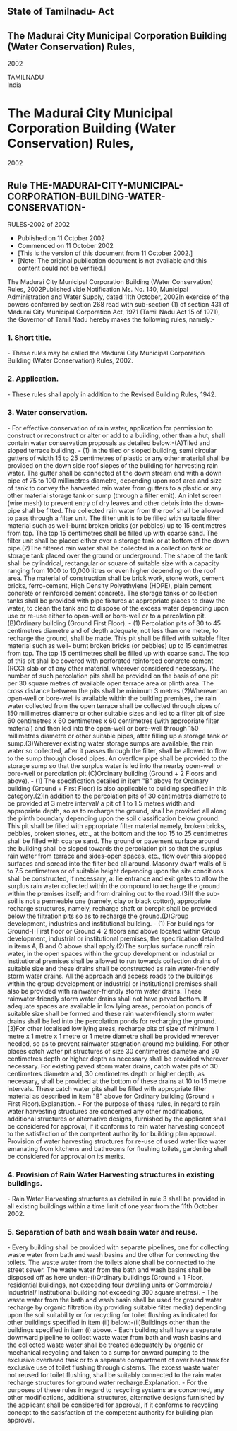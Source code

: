 ## State of Tamilnadu- Act

## The Madurai City Municipal Corporation Building (Water Conservation) Rules,
2002

TAMILNADU  
India

# The Madurai City Municipal Corporation Building (Water Conservation) Rules,
2002

## Rule THE-MADURAI-CITY-MUNICIPAL-CORPORATION-BUILDING-WATER-CONSERVATION-
RULES-2002 of 2002

  * Published on 11 October 2002 
  * Commenced on 11 October 2002 
  * [This is the version of this document from 11 October 2002.] 
  * [Note: The original publication document is not available and this content could not be verified.] 

The Madurai City Municipal Corporation Building (Water Conservation) Rules,
2002Published vide Notification Ms. No. 140, Municipal Administration and
Water Supply, dated 11th October, 2002In exercise of the powers conferred by
section 268 read with sub-section (1) of section 431 of Madurai City Municipal
Corporation Act, 1971 (Tamil Nadu Act 15 of 1971), the Governor of Tamil Nadu
hereby makes the following rules, namely:-

### 1. Short title.

\- These rules may be called the Madurai City Municipal Corporation Building
(Water Conservation) Rules, 2002.

### 2. Application.

\- These rules shall apply in addition to the Revised Building Rules, 1942.

### 3. Water conservation.

\- For effective conservation of rain water, application for permission to
construct or reconstruct or alter or add to a building, other than a hut,
shall contain water conservation proposals as detailed below:-(A)Tiled and
sloped terrace building. - (1) In the tiled or sloped building, semi circular
gutters of width 15 to 25 centimetres of plastic or any other material shall
be provided on the down side roof slopes of the building for harvesting rain
water. The gutter shall be connected at the down stream end with a down pipe
of 75 to 100 millimetres diametre, depending upon roof area and size of tank
to convey the harvested rain water from gutters to a plastic or any other
material storage tank or sump (through a filter emit). An inlet screen (wire
mesh) to prevent entry of dry leaves and other debris into the down-pipe shall
be fitted. The collected rain water from the roof shall be allowed to pass
through a filter unit. The filter unit is to be filled with suitable filter
material such as well-burnt broken bricks (or pebbles) up to 15 centimetres
from top. The top 15 centimetres shall be filled up with coarse sand. The
filter unit shall be placed either over a storage tank or at bottom of the
down pipe.(2)The filtered rain water shall be collected in a collection tank
or storage tank placed over the ground or underground. The shape of the tank
shall be cylindrical, rectangular or square of suitable size with a capacity
ranging from 1000 to 10,000 litres or even higher depending on the roof area.
The material of construction shall be brick work, stone work, cement bricks,
ferro-cement, High Density Polyethylene (HDPE), plain cement concrete or
reinforced cement concrete. The storage tanks or collection tanks shall be
provided with pipe fixtures at appropriate places to draw the water, to clean
the tank and to dispose of the excess water depending upon use or re-use
either to open-well or bore-well or to a percolation pit.(B)Ordinary building
(Ground First Floor). - (1) Percolation pits of 30 to 45 centimetres diametre
and of depth adequate, not less than one metre, to recharge the ground, shall
be made. This pit shall be filled with suitable filter material such as well-
burnt broken bricks (or pebbles) up to 15 centimetres from top. The top 15
centimetres shall be filled up with coarse sand. The top of this pit shall be
covered with perforated reinforced concrete cement (RCC) slab or of any other
material, wherever considered necessary. The number of such percolation pits
shall be provided on the basis of one pit per 30 square metres of available
open terrace area or plinth area. The cross distance between the pits shall be
minimum 3 metres.(2)Wherever an open-well or bore-well is available within the
building premises, the rain water collected from the open terrace shall be
collected through pipes of 150 millimetres diametre or other suitable sizes
and led to a filter pit of size 60 centimetres x 60 centimetres x 60
centimetres (with appropriate filter material) and then led into the open-well
or bore-well through 150 millimetres diametre or other suitable pipes, after
filling up a storage tank or sump.(3)Wherever existing water storage sumps are
available, the rain water so collected, after it passes through the filter,
shall be allowed to flow to the sump through closed pipes. An overflow pipe
shall be provided to the storage sump so that the surplus water is led into
the nearby open-well or bore-well or percolation pit.(C)Ordinary building
(Ground + 2 Floors and above). - (1) The specification detailed in item "B"
above for Ordinary building (Ground + First Floor) is also applicable to
building specified in this category.(2)In addition to the percolation pits of
30 centimetres diametre to be provided at 3 metre interval/ a pit of 1 to 1.5
metres width and appropriate depth, so as to recharge the ground, shall be
provided all along the plinth boundary depending upon the soil classification
below ground. This pit shall be filled with appropriate filter material
namely, broken bricks, pebbles, broken stones, etc., at the bottom and the top
15 to 25 centimetres shall be filled with coarse sand. The ground or pavement
surface around the building shall be sloped towards the percolation pit so
that the surplus rain water from terrace and sides-open spaces, etc., flow
over this slopped surfaces and spread into the filter bed all around. Masonry
dwarf walls of 5 to 7.5 centimetres or of suitable height depending upon the
site conditions shall be constructed, if necessary, a: lie entrance and exit
gates to allow the surplus rain water collected within the compound to
recharge the ground within the premises itself; and from draining out to the
road.(3)If the sub-soil is not a permeable one (namely, clay or black cotton),
appropriate recharge structures, namely, recharge shaft or borepit shall be
provided below the filtration pits so as to recharge the ground.(D)Group
development, industries and institutional building. - (1) For buildings for
Ground-I-First floor or Ground 4-2 floors and above located within Group
development, industrial or institutional premises, the specification detailed
in items A, B and C above shall apply.(2)The surplus surface runoff rain
water, in the open spaces within the group development or industrial or
institutional premises shall be allowed to run towards collection drains of
suitable size and these drains shall be constructed as rain water-friendly
storm water drains. All the approach and access roads to the buildings within
the group development or industrial or institutional premises shall also be
provided with rainwater-friendly storm water drains. These rainwater-friendly
storm water drains shall not have paved bottom. If adequate spaces are
available in low lying areas, percolation ponds of suitable size shall be
formed and these rain water-friendly storm water drains shall be led into the
percolation ponds for recharging the ground.(3)For other localised low lying
areas, recharge pits of size of minimum 1 metre x 1 metre x 1 metre or 1 metre
diametre shall be provided wherever needed, so as to prevent rainwater
stagnation around me building. For other places catch water pit structures of
size 30 centimetres diametre and 30 centimetres depth or higher depth as
necessary shall be provided wherever necessary. For existing paved storm water
drains, catch water pits of 30 centimetres diametre and, 30 centimetres depth
or higher depth, as necessary, shall be provided at the bottom of these drains
at 10 to 15 metre intervals. These catch water pits shall be filled with
appropriate filter material as described in item "B" above for Ordinary
building (Ground + First Floor).Explanation. - For the purpose of these rules,
in regard to rain water harvesting structures are concerned any other
modifications, additional structures or alternative designs, furnished by the
applicant shall be considered for approval, if it conforms to rain water
harvesting concept to the satisfaction of the competent authority for building
plan approval. Provision of water harvesting structures for re-use of used
water like water emanating from kitchens and bathrooms for flushing toilets,
gardening shall be considered for approval on its merits.

### 4. Provision of Rain Water Harvesting structures in existing buildings.

\- Rain Water Harvesting structures as detailed in rule 3 shall be provided in
all existing buildings within a time limit of one year from the 11th October
2002.

### 5. Separation of bath and wash basin water and reuse.

\- Every building shall be provided with separate pipelines, one for
collecting waste water from bath and wash basins and the other for connecting
the toilets. The waste water from the toilets alone shall be connected to the
street sewer. The waste water from the bath and wash basins shall be disposed
off as here under:-(i)Ordinary buildings (Ground + 1 Floor, residential
buildings, not exceeding four dwelling units or Commercial/ Industrial/
Institutional building not exceeding 300 square metres). - The waste water
from the bath and wash basin shall be used for ground water recharge by
organic filtration (by providing suitable filter media) depending upon the
soil suitability or for recycling for toilet flushing as indicated for other
buildings specified in item (ii) below:-(ii)Buildings other than the buildings
specified in item (i) above. - Each building shall have a separate downward
pipeline to collect waste water from bath and wash basins and the collected
waste water shall be treated adequately by organic or mechanical recycling and
taken to a sump for onward pumping to the exclusive overhead tank or to a
separate compartment of over head tank for exclusive use of toilet flushing
through cisterns. The excess waste water not reused for toilet flushing, shall
be suitably connected to the rain water recharge structures for ground water
recharge.Explanation. - For the purposes of these rules in regard to recycling
systems are concerned, any other modifications, additional structures,
alternative designs furnished by the applicant shall be considered for
approval, if it conforms to recycling concept to the satisfaction of the
competent authority for building plan approval.

